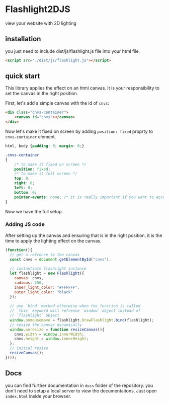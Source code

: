 # Flashlight2DJS
view your website with 2D lighting

## installation
you just need to include dist/js/flashlight.js file into your html file.
```html
<script src="./dist/js/flashlight.js"></script>
```

## quick start
This library applies the effect on an html canvas. It is your responsibility to set
the canvas in the right position.

First, let's add a simple canvas with the id of `cnvs`:
```html
<div class="cnvs-container">
    <canvas id="cnvs"></canvas>
</div>
```

Now let's make it fixed on screen by adding `position: fixed` proprty to `cnvs-container` element.
```css
html, body {padding: 0; margin: 0;}

.cnvs-container
{
    /* to make it fixed on screen */
    position: fixed;
    /* to make it full screen */
    top: 0;
    right: 0;
    left: 0;
    bottom: 0;
    pointer-events: none; /* it is really important if you want to access the elements under the canvas */
}
```

Now we have the full setup.

### Adding JS code

After setting up the canvas and ensuring that is in the right position, it is the time to apply the
lighting effect on the canvas.

```javascript
(function(){
  // get a refrence to the canvas
  const cnvs = document.getElementById("cnvs");
  
  // instantiate flashlight instance
  let flashlight = new Flashlight({
    canvas: cnvs,
    radious: 250,
    inner_light_color: "#FFFFFF",
    outer_light_color: "black"
  });
  
  // use `bind` method otherwise when the function is called
  // `this` keyword will refrence `window` object instead of
  // `flashlight` object
  window.onmousemove = flashlight.DrawFlashlight.bind(flashlight);
  // resize the canvas dynamically
  window.onresize = function resizeCanvas(){
    cnvs.width = window.innerWidth;
    cnvs.height = window.innerHeight;
  };
  // initial resize
  resizeCanvas();
}());
```

## Docs

you can find further documentation in `docs` folder of the repository. you don't need to 
setup a local server to view the documentaitons. Just open `index.html` inside your browser.
